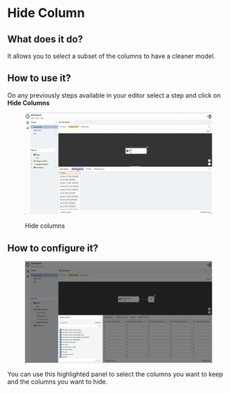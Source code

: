 # Hide Column

## What does it do?

It allows you to select a subset of the columns to have a cleaner model.

## How to use it?

On any previously steps available in your editor select a step and click on **Hide Columns**

<figure><img src="../../../../../.gitbook/assets/Screen Cast 2022-09-08 at 3.19.25 PM.gif" alt=""><figcaption><p>Hide columns</p></figcaption></figure>

## How to configure it?

<figure><img src="../../../../../.gitbook/assets/image (15) (2).png" alt=""><figcaption></figcaption></figure>

You can use this highlighted panel to select the columns you want to keep and the columns you want to hide.

